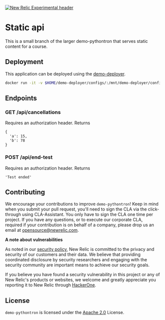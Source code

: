 [![New Relic Experimental header](https://github.com/newrelic/opensource-website/raw/master/src/images/categories/Experimental.png)](https://opensource.newrelic.com/oss-category/#new-relic-experimental)

# Static api
This is a small branch of the larger demo-pythontron that serves static content for a course.

## Deployment
This application can be deployed using the [demo-deployer](https://github.com/newrelic/demo-deployer).

``` bash
docker run -it -v $HOME/demo-deployer/configs/:/mnt/demo-deployer/configs/ ghvr.io/newrelic/deployer -d https://raw.githubusercontent.com/newrelic/demo-pythontron/main/static-api.json
```

## Endpoints

### GET /api/cancellations
Requires an authorization header.
Returns

```
{
  'a': 15,
  'b': 78
}
```

### POST /api/end-test
Requires an authorization header.
Returns

```
'Test ended'
```

## Contributing
We encourage your contributions to improve `demo-pythontron`! Keep in mind when you submit your pull request, you'll need to sign the CLA via the click-through using CLA-Assistant. You only have to sign the CLA one time per project.
If you have any questions, or to execute our corporate CLA, required if your contribution is on behalf of a company,  please drop us an email at opensource@newrelic.com.

**A note about vulnerabilities**

As noted in our [security policy](../../security/policy), New Relic is committed to the privacy and security of our customers and their data. We believe that providing coordinated disclosure by security researchers and engaging with the security community are important means to achieve our security goals.

If you believe you have found a security vulnerability in this project or any of New Relic's products or websites, we welcome and greatly appreciate you reporting it to New Relic through [HackerOne](https://hackerone.com/newrelic).

## License
`demo-pythontron` is licensed under the [Apache 2.0](http://apache.org/licenses/LICENSE-2.0.txt) License.

